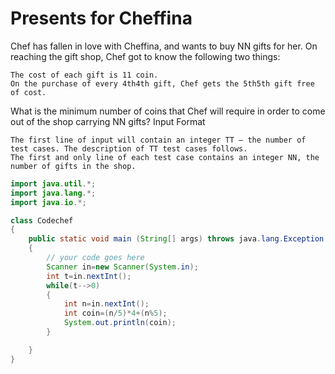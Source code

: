 # Presents for Cheffina

Chef has fallen in love with Cheffina, and wants to buy NN gifts for her. On reaching the gift shop, Chef got to know the following two things:

    The cost of each gift is 11 coin.
    On the purchase of every 4th4th gift, Chef gets the 5th5th gift free of cost.

What is the minimum number of coins that Chef will require in order to come out of the shop carrying NN gifts?
Input Format

    The first line of input will contain an integer TT — the number of test cases. The description of TT test cases follows.
    The first and only line of each test case contains an integer NN, the number of gifts in the shop.

```java
import java.util.*;
import java.lang.*;
import java.io.*;

class Codechef
{
	public static void main (String[] args) throws java.lang.Exception
	{
		// your code goes here
		Scanner in=new Scanner(System.in);
		int t=in.nextInt();
		while(t-->0)
		{
		    int n=in.nextInt();
		    int coin=(n/5)*4+(n%5);
		    System.out.println(coin);
		}

	}
}
```
